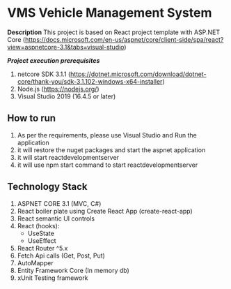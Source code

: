 # VMS Vehicle Management System

**Description**
This project is based on React project template with ASP.NET Core (https://docs.microsoft.com/en-us/aspnet/core/client-side/spa/react?view=aspnetcore-3.1&tabs=visual-studio)


***Project execution prerequisites***
1. netcore SDK 3.1.1 (https://dotnet.microsoft.com/download/dotnet-core/thank-you/sdk-3.1.102-windows-x64-installer)
2. Node.js (https://nodejs.org/)
3. Visual Studio 2019 (16.4.5 or later)



## How to run

1. As per the requirements, please use Visual Studio and Run the application
2. it will restore the nuget packages and start the aspnet application
3. it will start reactdevelopmentserver
4. it will use npm start command to start reactdevelopmentserver


## Technology Stack 

1. ASPNET CORE 3.1 (MVC, C#)
2. React boiler plate using Create React App (create-react-app)
3. React semantic UI controls
4. React (hooks):    
    - UseState
    - UseEffect
5. React Router ^5.x
6. Fetch Api calls (Get, Post, Put)
7. AutoMapper
8. Entity Framework Core (In memory db)
9. xUnit Testing framework
